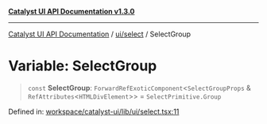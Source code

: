 [**Catalyst UI API Documentation v1.3.0**](../../../README.md)

---

[Catalyst UI API Documentation](../../../README.md) / [ui/select](../README.md) / SelectGroup

# Variable: SelectGroup

> `const` **SelectGroup**: `ForwardRefExoticComponent`\<`SelectGroupProps` & `RefAttributes`\<`HTMLDivElement`\>\> = `SelectPrimitive.Group`

Defined in: [workspace/catalyst-ui/lib/ui/select.tsx:11](https://github.com/TheBranchDriftCatalyst/catalyst-ui/blob/main/lib/ui/select.tsx#L11)
